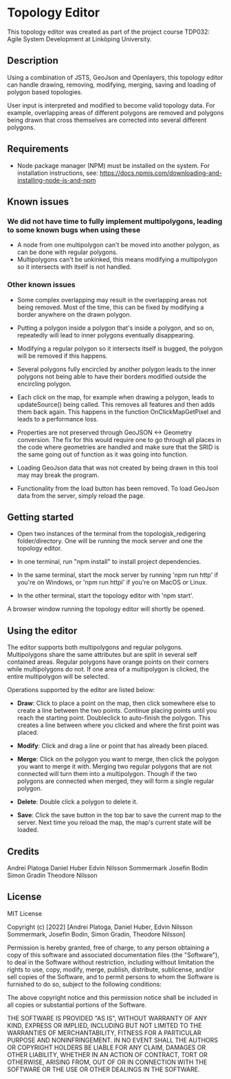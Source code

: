 # Topology Editor

This topology editor was created as part of the project course TDP032: Agile System Development at Linköping University.

## Description

Using a combination of JSTS, GeoJson and Openlayers, this topology editor can handle drawing, removing, modifying, merging, saving and loading of polygon based topologies.

User input is interpreted and modified to become valid topology data. For example, overlapping areas of different polygons are removed and polygons being drawn that cross themselves are corrected into several different polygons. 

## Requirements

- Node package manager (NPM) must be installed on the system. For installation instructions, see: https://docs.npmjs.com/downloading-and-installing-node-js-and-npm

## Known issues

### We did not have time to fully implement multipolygons, leading to some known bugs when using these

- A node from one multipolygon can't be moved into another polygon, as can be done with regular polygons.
- Multipolygons can't be unkinked, this means modifying a multipolygon so it intersects with itself is not handled.

### Other known issues

- Some complex overlapping may result in the overlapping areas not being removed. Most of the time, this can be fixed by modifying a border anywhere on the drawn polygon.

- Putting a polygon inside a polygon that's inside a polygon, and so on, repeatedly will lead to inner polygons eventually disappearing. 

- Modifying a regular polygon so it intersects itself is bugged, the polygon will be removed if this happens.

- Several polygons fully encircled by another polygon leads to the inner polygons not being able to have their borders modified outside the encircling polygon.

- Each click on the map, for example when drawing a polygon, leads to updateSource() being called. This removes all features and then adds them back again. This happens in the function OnClickMapGetPixel and leads to a performance loss. 

- Properties are not preserved through GeoJSON <-> Geometry conversion. The fix for this would require one to go through all places in the code where geometries are handled and make sure that the SRID is the same going out of function as it was going into function.

- Loading GeoJson data that was not created by being drawn in this tool may may break the program.

- Functionality from the load button has been removed. To load GeoJson data from the server, simply reload the page.

## Getting started

- Open two instances of the terminal from the topologisk_redigering folder/directory. One will be running the mock server and one the topology editor.

- In one terminal, run "npm install" to install project dependencies. 

- In the same terminal, start the mock server by running 'npm run http' if you're on Windows, or 'npm run httpl' if you're on MacOS or Linux. 

- In the other terminal, start the topology editor with 'npm start'.

A browser window running the topology editor will shortly be opened. 

## Using the editor

The editor supports both multipolygons and regular polygons. Multipolygons share the same attributes but are split in several self contained areas. Regular polygons have orange points on their corners while multipolygons do not. If one area of a multipolygon is clicked, the entire multipolygon will be selected. 

Operations supported by the editor are listed below:

- **Draw**: Click to place a point on the map, then click somewhere else to create a line between the two points. Continue placing points until you reach the starting point. Doubleclick to auto-finish the polygon. This creates a line between where you clicked and where the first point was placed.

- **Modify**: Click and drag a line or point that has already been placed.

- **Merge**: Click on the polygon you want to merge, then click the polygon you want to merge it with. Merging two regular polygons that are not connected will turn them into a multipolygon. Though if the two polygons are connected when merged, they will form a single regular polygon.

- **Delete**: Double click a polygon to delete it. 

- **Save**: Click the save button in the top bar to save the current map to the server. Next time you reload the map, the map's current state will be loaded. 

## Credits

Andrei Platoga
Daniel Huber
Edvin Nilsson Sommermark
Josefin Bodin
Simon Gradin
Theodore Nilsson

## License

MIT License

Copyright (c) [2022] [Andrei Platoga, Daniel Huber, Edvin Nilsson Sommermark, Josefin Bodin, Simon Gradin, Theodore Nilsson]

Permission is hereby granted, free of charge, to any person obtaining a copy
of this software and associated documentation files (the "Software"), to deal
in the Software without restriction, including without limitation the rights
to use, copy, modify, merge, publish, distribute, sublicense, and/or sell
copies of the Software, and to permit persons to whom the Software is
furnished to do so, subject to the following conditions:

The above copyright notice and this permission notice shall be included in all
copies or substantial portions of the Software.

THE SOFTWARE IS PROVIDED "AS IS", WITHOUT WARRANTY OF ANY KIND, EXPRESS OR
IMPLIED, INCLUDING BUT NOT LIMITED TO THE WARRANTIES OF MERCHANTABILITY,
FITNESS FOR A PARTICULAR PURPOSE AND NONINFRINGEMENT. IN NO EVENT SHALL THE
AUTHORS OR COPYRIGHT HOLDERS BE LIABLE FOR ANY CLAIM, DAMAGES OR OTHER
LIABILITY, WHETHER IN AN ACTION OF CONTRACT, TORT OR OTHERWISE, ARISING FROM,
OUT OF OR IN CONNECTION WITH THE SOFTWARE OR THE USE OR OTHER DEALINGS IN THE
SOFTWARE.